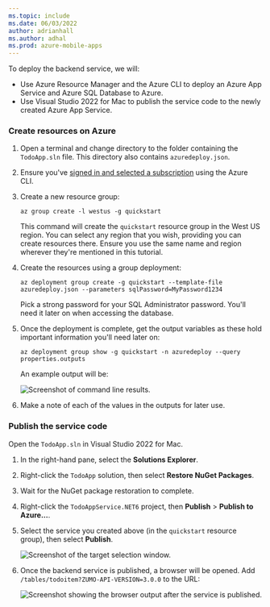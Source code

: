 ```yaml
---
ms.topic: include
ms.date: 06/03/2022
author: adrianhall
ms.author: adhal
ms.prod: azure-mobile-apps
---
```


To deploy the backend service, we will:

* Use Azure Resource Manager and the Azure CLI to deploy an Azure App Service and Azure SQL Database to Azure.
* Use Visual Studio 2022 for Mac to publish the service code to the newly created Azure App Service.

### Create resources on Azure

1. Open a terminal and change directory to the folder containing the `TodoApp.sln` file. This directory also contains `azuredeploy.json`.
2. Ensure you've [signed in and selected a subscription](/cli/azure/authenticate-azure-cli) using the Azure CLI.
3. Create a new resource group:

    ``` azurecli
    az group create -l westus -g quickstart
    ```

    This command will create the `quickstart` resource group in the West US region.  You can select any region that you wish, providing you can create resources there.  Ensure you use the same name and region wherever they're mentioned in this tutorial.

4. Create the resources using a group deployment:

    ``` azurecli
    az deployment group create -g quickstart --template-file azuredeploy.json --parameters sqlPassword=MyPassword1234
    ```

    Pick a strong password for your SQL Administrator password.  You'll need it later on when accessing the database.

5. Once the deployment is complete, get the output variables as these hold important information you'll need later on:

    ``` azurecli
    az deployment group show -g quickstart -n azuredeploy --query properties.outputs
    ```

    An example output will be:

    ![Screenshot of command line results.](~/mobile-apps/azure-mobile-apps/media/quickstart/mac/deploy-back-end-outputs.png)

6. Make a note of each of the values in the outputs for later use.

### Publish the service code

Open the `TodoApp.sln` in Visual Studio 2022 for Mac. 

1. In the right-hand pane, select the **Solutions Explorer**.
2. Right-click the `TodoApp` solution, then select **Restore NuGet Packages**.
3. Wait for the NuGet package restoration to complete.
4. Right-click the `TodoAppService.NET6` project, then **Publish** > **Publish to Azure...**.
5. Select the service you created above (in the `quickstart` resource group), then select **Publish**.

    ![Screenshot of the target selection window.](~/mobile-apps/azure-mobile-apps/media/quickstart/mac/publish-back-end-target.png)

6. Once the backend service is published, a browser will be opened. Add `/tables/todoitem?ZUMO-API-VERSION=3.0.0` to the URL:

    ![Screenshot showing the browser output after the service is published.](~/mobile-apps/azure-mobile-apps/media/quickstart/mac/publish-back-end-success.png)
